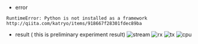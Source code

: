 - error
```
RuntimeError: Python is not installed as a framework
http://qiita.com/katryo/items/918667f28301fdec89ba
```
- result ( this is preliminary experiment result)
![stream](https://github.com/atyenoria/janus-gateway-benchmark/blob/master/stream.png "stream")
![rx](https://github.com/atyenoria/janus-gateway-benchmark/blob/master/rx.png "rx")
![tx](https://github.com/atyenoria/janus-gateway-benchmark/blob/master/tx.png "tx")
![cpu](https://github.com/atyenoria/janus-gateway-benchmark/blob/master/cpu.png "cpu")